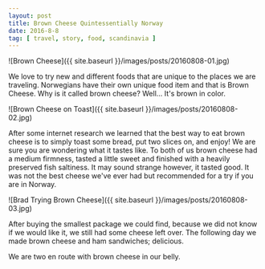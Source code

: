 ```yaml
---
layout: post
title: Brown Cheese Quintessentially Norway
date: 2016-8-8
tag: [ travel, story, food, scandinavia ]
---
```


![Brown Cheese]({{ site.baseurl }}/images/posts/20160808-01.jpg)

We love to try new and different foods that are unique to the places we are traveling. Norwegians have their own unique food item and that is Brown Cheese. Why is it called brown cheese? Well... It's brown in color. 

![Brown Cheese on Toast]({{ site.baseurl }}/images/posts/20160808-02.jpg)

After some internet research we learned that the best way to eat brown cheese is to simply toast some bread, put two slices on, and enjoy! We are sure you are wondering what it tastes like. To both of us brown cheese had a medium firmness, tasted a little sweet and finished with a heavily preserved fish saltiness. It may sound strange however, it tasted good. It was not the best cheese we've ever had but recommended for a try if you are in Norway. 

![Brad Trying Brown Cheese]({{ site.baseurl }}/images/posts/20160808-03.jpg)

After buying the smallest package we could find, because we did not know if we would like it, we still had some cheese left over. The following day we made brown cheese and ham sandwiches; delicious. 

We are two en route with brown cheese in our belly.